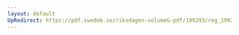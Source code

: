 ```yaml
---
layout: default
UpRedirect: https://pdf.swedeb.se/riksdagen-volumeG-pdf/199293/reg_199293/reg_199293_0282.pdf
---
```

